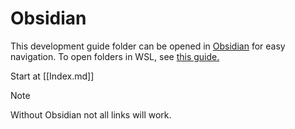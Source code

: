 # Obsidian

This development guide folder can be opened in [Obsidian](https://obsidian.md/) for easy navigation.
 To open folders in WSL, see [this guide.](https://forum.obsidian.md/t/support-for-vaults-in-windows-subsystem-for-linux-wsl/8580/50?page=3)

Start at [[Index.md]]


> [!NOTE]
>Without Obsidian not all links will work. 


